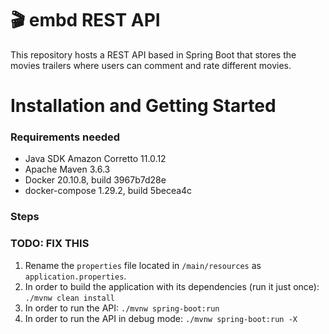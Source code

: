 # 🎬 embd REST API

This repository hosts a REST API based in Spring Boot that stores the movies trailers where users can comment and rate different movies.

# Installation and Getting Started

### Requirements needed
- Java SDK Amazon Corretto 11.0.12 
- Apache Maven 3.6.3
- Docker 20.10.8, build 3967b7d28e
- docker-compose 1.29.2, build 5becea4c

### Steps

### TODO: FIX THIS
1. Rename the `properties` file located in  `/main/resources` as `application.properties`.
2. In order to build the application with its dependencies (run it just once): `./mvnw clean install`
3. In order to run the API: `./mvnw spring-boot:run`
4. In order to run the API in debug mode: `./mvnw spring-boot:run -X`